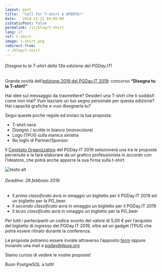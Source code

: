 ```yaml
---
layout: post
title:  "Call for T-shirt è APERTA!"
date:   2018-12-21 04:05:00
isStaticPost: false
permalink: /it/blog/t-shirt
lang: it
ref: t-shirt
image: t-shirt.png
redirect-from:
 - /blog/t-shirt
---
```


###### Disegna tu la T-shirt della 13a edizione del PGDay.IT!

Grande novità dell’[edizione 2019 del PGDay.IT 2019](https://2019.pgday.it/it/): concorso **“Disegna tu la T-shirt!”**

Hai idee sul messaggio da trasmettere? Desideri una T-shirt che ti soddisfi come non mai? Vuoi lasciare un tuo segno personale per questa edizione? Hai capacità grafiche e vuoi disegnarla tu?

Segui queste poche regole ed inviaci la tua proposta:

* T-shirt nera
* Disegno / scritte in bianco (monocolore)
* Logo ITPUG sulla manica sinistra
* No loghi di Partner/Sponsor

Il [Comitato Organizzativo](https://2019.pgday.it/it/team/) del PGDay.IT 2019 selezionerà una tra le proposte pervenute e la farà elaborare da un grafico professionista in accordo con l’ideatore, che potrà anche apporre la sua firma sulla t-shirt.

![testo alt](/img/posts/t-shirt-base.png "Base T-shirt")

###### Deadline: 28 febbraio 2019.

* Il _primo classificato_ avrà in omaggio un biglietto per il PGDay.IT 2019 ed un biglietto per la PG_beer.
* Il _secondo classificato_ avrà in omaggio un biglietto per il PGDay.IT 2019
* Il _terzo classificato_ avrà in omaggio un biglietto per la PG_beer

Per tutti i partecipanti un codice sconto del valore di 5,00 € per l’acquisto del biglietto di ingresso del PGDay.IT 2019, oltre ad un gadget ITPUG che potrà essere ritirato durante la conferenza.

Le proposte potranno essere inviate attraverso l’apposito [form](https://docs.google.com/forms/d/e/1FAIpQLSfuhZTqZi_AMT8azR3DXu4nVtTaPt6pjlhRxMgHb76ZT_YW3A/viewform) oppure inviando una mail a [pgday@itpug.org](mailto:pgday@itpug.org)

Siamo curiosi di vedere le vostre proposte!

Buon PostgreSQL a tutti!
